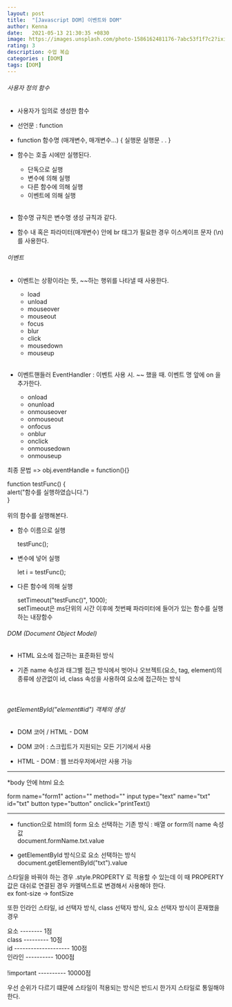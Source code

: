 ```yaml
---
layout: post
title:  "[Javascript DOM] 이벤트와 DOM"
author: Kenna
date:   2021-05-13 21:30:35 +0830
image: https://images.unsplash.com/photo-1586162481176-7abc53f1f7c2?ixid=MnwxMjA3fDB8MHxzZWFyY2h8ODZ8fHN0dWR5fGVufDB8fDB8fA%3D%3D&ixlib=rb-1.2.1&auto=format&fit=crop&w=500&q=60
rating: 3
description: 수업 복습
categories : [DOM]
tags: [DOM]
---
```



###### 사용자 정의 함수

- 사용자가 임의로 생성한 함수

- 선언문 : function

- function 함수명 (매개변수, 매개변수...) {
    실행문
    실행문
    .
    .
  }

- 함수는 호출 시에만 실행된다.
    - 단독으로 실행
    - 변수에 의해 실행
    - 다른 함수에 의해 실행
    - 이벤트에 의해 실행<br><br>

- 함수명 규칙은 변수명 생성 규칙과 같다.

- 함수 내 혹은 파라미터(매개변수) 안에 br 태그가 필요한 경우 이스케이프 문자 (\n) 를 사용한다.



###### 이벤트

- 이벤트는 상황이라는 뜻, ~~하는 행위를 나타낼 때 사용한다.
    - load
    - unload
    - mouseover
    - mouseout
    - focus
    - blur
    - click
    - mousedown
    - mouseup<br><br>

- 이벤트핸들러 EventHandler : 이벤트 사용 시. ~~ 했을 때. 이벤트 명 앞에 on 을 추가한다.
    - onload
    - onunload
    - onmouseover
    - onmouseout
    - onfocus
    - onblur
    - onclick
    - onmousedown
    - onmouseup

최종 문법
=> obj.eventHandle = function(){}


function testFunc() {<br>
        alert("함수를 실행하였습니다.")<br>
}
<br><br>
위의 함수를 실행해본다. 


- 함수 이름으로 실행

    testFunc();

- 변수에 넣어 실행

    let i = testFunc();

- 다른 함수에 의해 실행

    setTimeout("testFunc()", 1000);<br>
    setTimeout은 ms단위의 시간 이후에 첫번째 파라미터에 들어가 있는 함수를 실행하는 내장함수


###### DOM (Document Object Model)

- HTML 요소에 접근하는 표준화된 방식

- 기존 name 속성과 태그별 접근 방식에서 벗어나 오브젝트(요소, tag, element)의 종류에 상관없이 id, class 속성을 사용하여 요소에 접근하는 방식

<br>

###### getElementById("element#id") 객체의 생성

- DOM 코어 / HTML - DOM

- DOM 코어 : 스크립트가 지원되는 모든 기기에서 사용
- HTML - DOM : 웹 브라우저에서만 사용 가능

---------------------------------------------------------------------


*body 안에 html 요소

form name="form1" action="" method=""
    input type="text" name="txt" id="txt"
    button type="button" onclick="printText()


---------------------------------------------------------------------

- function으로 html의 form 요소 선택하는 기존 방식 : 배열 or form의 name 속성값<br>
    document.formName.txt.value

- getElementById 방식으로 요소 선택하는 방식<br>
    document.getElementById("txt").value



스타일을 바꿔야 하는 경우 .style.PROPERTY 로 적용할 수 있는데 이 때 PROPERTY 값은 대쉬로 연결된 경우 카멜텍스트로 변경해서 사용해야 한다.<br>
ex font-size -> fontSize

또한 인라인 스타일, id 선택자 방식, class 선택자 방식, 요소 선택자 방식이 혼재했을 경우

  요소  -------- 1점<br>
 class --------- 10점<br>
  id   -------------------- 100점<br>
인라인 ---------- 1000점<br>
<br>
!important ---------- 10000점

우선 순위가 다르기 떄문에 스타일이 적용되는 방식은 반드시 한가지 스타일로 통일해야 한다.


